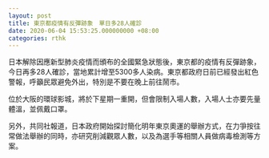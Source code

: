 ```yaml
---
layout: post
title: 東京都疫情有反彈跡象　單日多28人確診
date: 2020-06-04 15:53:25.000000000 +08:00
categories: rthk
---
```


日本解除因應新型肺炎疫情而頒布的全國緊急狀態後，東京都的疫情有反彈跡象，今日再多28人確診，當地累計增至5300多人染病。東京都政府日前已經發出紅色警報，呼籲民眾避免外出，特別是不要在晚上前往鬧市。

位於大阪的環球影城，將於下星期一重開，但會限制入場人數，入場人士亦要先量體溫，並佩戴口罩。

另外，共同社報道，日本政府開始探討簡化明年東京奧運的舉辦方式，在力爭按往常做法舉辦的同時，亦研究削減觀眾人數，以及為選手等相關人員做病毒檢測等方案。
